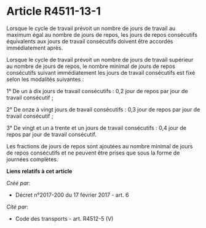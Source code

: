 # Article R4511-13-1

Lorsque le cycle de travail prévoit un nombre de jours de travail au maximum égal au nombre de jours de repos, les jours de
repos consécutifs équivalents aux jours de travail consécutifs doivent être accordés immédiatement après. 

Lorsque le cycle de travail prévoit un nombre de jours de travail supérieur au nombre de jours de repos, le nombre minimal de
jours de repos consécutifs suivant immédiatement les jours de travail consécutifs est fixé selon les modalités suivantes : 

1° De un à dix jours de travail consécutifs : 0,2 jour de repos par jour de travail consécutif ; 

2° De onze à vingt jours de travail consécutifs : 0,3 jour de repos par jour de travail consécutif ; 

3° De vingt et un à trente et un jours de travail consécutifs : 0,4 jour de repos par jour de travail consécutif. 

Les fractions de jours de repos sont ajoutées au nombre minimal de jours de repos consécutifs et ne peuvent être prises que
sous la forme de journées complètes.

**Liens relatifs à cet article**

_Créé par_:

  - Décret n°2017-200 du 17 février 2017 - art. 6

_Cité par_:

  - Code des transports - art. R4512-5 (V)

